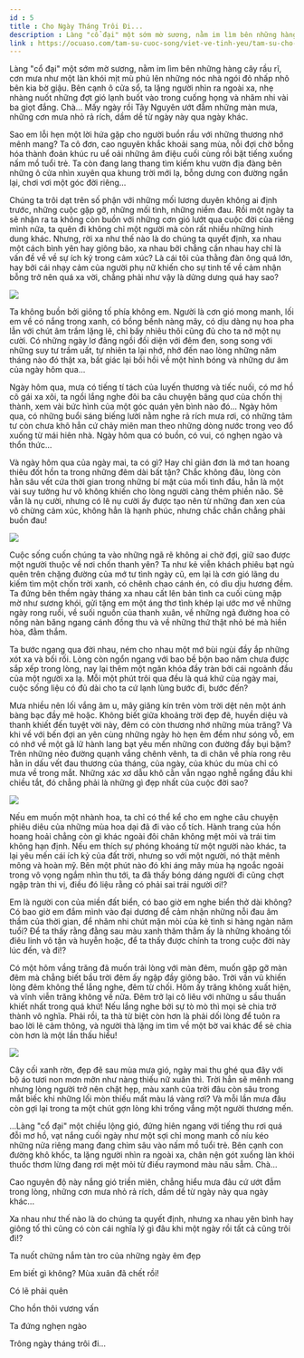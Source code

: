 ```yaml
---
id : 5
title : Cho Ngày Tháng Trôi Đi...
description : Làng "cổ đại" một sớm mờ sương, nằm im lìm bên những hàng cây rầu rĩ, cơn mưa như một làn khói mịt mù phủ lên những nóc nhà ngói đỏ nhấp nhô bên kia bờ giậu. Bên cạnh ô cửa sổ, ta lặng người nhìn ra ngoài xa, nhẹ nhàng nuốt những đợt gió lạnh buốt vào trong cuống họng và nhâm nhi vài ba giọt đắng. Chà... Mấy ngày rồi Tây Nguyên ướt đẫm những màn mưa, những cơn mưa nhỏ rả rích, dầm dề từ ngày này qua ngày khác.
link : https://ocuaso.com/tam-su-cuoc-song/viet-ve-tinh-yeu/tam-su-cho-ngay-thang-troi-di.html
---
```


Làng "cổ đại" một sớm mờ sương, nằm im lìm bên những hàng cây rầu rĩ, cơn mưa như
một làn khói mịt mù phủ lên những nóc nhà ngói đỏ nhấp nhô bên kia bờ giậu.
Bên cạnh ô cửa sổ, ta lặng người nhìn ra ngoài xa, nhẹ nhàng nuốt những
đợt gió lạnh buốt vào trong cuống họng và nhâm nhi vài ba giọt đắng. Chà...
Mấy ngày rồi Tây Nguyên ướt đẫm những màn mưa, những cơn mưa nhỏ rả rích,
dầm dề từ ngày này qua ngày khác.

Sao em lỗi hẹn một lời hứa gặp cho người buồn rầu với những thương nhớ mênh
mang? Ta cô đơn, cao nguyên khắc khoải sang mùa, nỗi đợi chờ bỗng hóa thành
đoản khúc ru uể oải những âm điệu cuối cùng rồi bặt tiếng xuống nấm mồ tuổi
trẻ. Ta còn đang lang thang tìm kiếm khu vườn địa đàng bên những ô cửa nhìn
xuyên qua khung trời mới lạ, bỗng dưng con đường ngắn lại, chơi vơi một
góc đời riêng...

Chúng ta trôi dạt trên số phận với những mối lương duyên không ai định trước,
những cuộc gặp gỡ, những mối tình, những niềm đau. Rồi một ngày ta sẽ nhận
ra ta không còn buồn với những cơn gió lướt qua cuộc đời của riêng mình
nữa, ta quên đi không chỉ một người mà còn rất nhiều những hình dung khác.
Nhưng, rời xa như thế nào là do chúng ta quyết định, xa nhau một cách bình
yên hay giông bão, xa nhau bởi chẳng cần nhau hay chỉ là vấn đề về về sự
ích kỷ trong cảm xúc? Là cái tôi của thằng đàn ông quá lớn, hay bởi cái
nhạy cảm của người phụ nữ khiến cho sự tinh tế về cảm nhận bỗng trở nên
quá xa vời, chẳng phải như vậy là dửng dưng quá hay sao?

![](https://ocuaso.com/wp-content/uploads/2017/07/tam-su-cho-ngay-thang-troi-di.jpg)

Ta không buồn bởi giông tố phía không em. Người là cơn gió mong manh, lối
em về có nắng trong xanh, có bồng bềnh nàng mây, có dịu dàng nụ hoa pha
lẫn với chút âm trầm lặng lẽ, chỉ bấy nhiêu thôi cũng đủ cho ta nở một nụ
cười. Có những ngày lơ đãng ngồi đối diện với đêm đen, song song với những
suy tư trầm uất, tự nhiên ta lại nhớ, nhớ đến nao lòng những năm tháng nào
đó thật xa, bất giác lại bồi hồi về một hình bóng và những dư âm của ngày
hôm qua...

Ngày hôm qua, mưa có tiếng tí tách của luyến thương và tiếc nuối, có mơ
hồ cô gái xa xôi, ta ngồi lắng nghe đôi ba câu chuyện bâng quơ của chốn
thị thành, xem vài bức hình của một góc quán yên bình nào đó... Ngày hôm
qua, có những buổi sáng biếng lười nằm nghe rả rích mưa rơi, có những tâm
tư còn chưa khô hẳn cứ chảy miên man theo những dòng nước trong veo đổ xuống
từ mái hiên nhà. Ngày hôm qua có buồn, có vui, có nghẹn ngào và thổn thức...

Và ngày hôm qua của ngày mai, ta có gì? Hay chỉ giản đơn là mớ tan hoang
thiêu đốt hồn ta trong những đêm dài bất tận? Chắc không đâu, lòng còn hằn
sâu vết cứa thời gian trong những bí mật của mối tình đầu, hẳn là một vài
suy tưởng hư vô không khiến cho lòng người càng thêm phiền não. Sẽ vẫn là
nụ cười, nhưng có lẽ nụ cười ấy được tạo nên từ những đan xen của vô chừng
cảm xúc, không hẳn là hạnh phúc, nhưng chắc chắn chẳng phải buồn đau!

![](https://ocuaso.com/wp-content/uploads/2017/07/tho-tinh-tan-tro.jpg)

Cuộc sống cuốn chúng ta vào những ngã rẽ không ai chờ đợi, giữ sao được
một người thuộc về nơi chốn thanh yên? Ta như kẻ viễn khách phiêu bạt ngủ
quên trên chặng đường của mớ tư tình ngày cũ, em lại là cơn gió lãng du
kiếm tìm một chốn trời xanh, có chênh chao cánh én, có dìu dịu hương đềm.
Ta đứng bên thềm ngày tháng xa nhau cất lên bản tình ca cuối cùng mập mờ
như sương khói, gửi tặng em một áng thơ tình khép lại ước mơ về những ngày
rong ruổi, về suối nguồn của thanh xuân, về những ngả đường hoa cỏ nồng
nàn băng ngang cánh đồng thu và về những thứ thật nhỏ bé mà hiền hòa, đằm
thắm.

Ta bước ngang qua đời nhau, ném cho nhau một mớ bùi ngùi đầy ắp những xót
xa và bối rối. Lòng còn ngổn ngang với bao bề bộn bao năm chưa được sắp
xếp trong lòng, nay lại thêm một ngăn khóa đầy tràn bởi cái ngoảnh đầu của
một người xa lạ. Mỗi một phút trôi qua đều là quá khứ của ngày mai, cuộc
sống liệu có đủ dài cho ta cứ lạnh lùng bước đi, bước đến?

Mưa nhiều nên lối vắng âm u, mây giăng kín trên vòm trời dệt nên một ánh
bàng bạc đầy mê hoặc. Không biết giữa khoảng trời đẹp đẽ, huyền diệu và
thanh khiết đến tuyệt vời này, đêm có còn thương nhớ những mùa trăng? Và
khi về với bến đợi an yên cùng những ngày hò hẹn êm đềm như sóng vỗ, em
có nhớ về một gã lữ hành lang bạt yêu mến những con đường đầy bụi bặm? Trên
những nẻo đường quạnh vắng chênh vênh, ta di chân về phía rong rêu hằn in
dấu vết đau thương của tháng, của ngày, của khúc du mùa chỉ có mưa về trong
mắt. Những xác xơ dẫu khô cằn vẫn ngạo nghễ ngẩng đầu khi chiều tắt, đó
chẳng phải là những gì đẹp nhất của cuộc đời sao?

![](https://ocuaso.com/wp-content/uploads/2017/06/tho-tinh-ben-nay-noi-nho.jpg)

Nếu em muốn một nhành hoa, ta chỉ có thể kể cho em nghe câu chuyện phiêu
diêu của những mùa hoa dại đã đi vào cổ tích. Hành trang của hồn hoang hoải
chẳng còn gì khác ngoài đôi chân không mệt mỏi và trái tim không hạn định.
Nếu em thích sự phóng khoáng từ một người nào khác, ta lại yêu mến cái ích
kỷ của đất trời, nhưng so với một người, nó thật mênh mông và hoàn mỹ. Bên
một phút nào đó khi áng mây mùa hạ ngoắc ngoải trong vô vọng ngắm nhìn thu
tới, ta đã thấy bóng dáng người đi cũng chợt ngập tràn thi vị, điều đó liệu
rằng có phải sai trái người ơi!?

Em là người con của miền đất biển, có bao giờ em nghe biển thở dài không?
Có bao giờ em đắm mình vào đại dương để cảm nhận những nỗi đau âm thầm của
thời gian, để nhâm nhi chút mặn mòi của kẻ tình si hàng ngàn năm tuổi? Để
ta thấy rằng đằng sau màu xanh thăm thẳm ấy là những khoảng tối điêu linh
vô tận và huyễn hoặc, để ta thấy được chính ta trong cuộc đời này lúc đến,
và đi!?

Có một hôm vầng trăng đã muốn trải lòng với màn đêm, muốn gặp gỡ màn đêm
mà chẳng biết bầu trời đêm ấy ngập đầy giông bão. Trời vần vũ khiến lòng
đêm không thể lắng nghe, đêm từ chối. Hôm ấy trăng không xuất hiện, và vĩnh
viễn trăng không về nữa. Đêm trở lại cô liêu với những u sầu thuần khiết
nhất trong quá khứ! Nếu lắng nghe bởi sự tò mò thì mọi sẻ chia trở thành
vô nghĩa. Phải rồi, ta thà từ biệt còn hơn là phải dối lòng để tuôn ra bao
lời lẽ cảm thông, và người thà lặng im tìm về một bờ vai khác để sẻ chia
còn hơn là một lần thấu hiểu!

![](https://ocuaso.com/wp-content/uploads/2017/07/tam-su-cho-ngay-thang-troi-di-2.jpg)

Cây cối xanh rờn, đẹp đẽ sau mùa mưa gió, ngày mai thu ghé qua đây với bộ
áo tươi non mơn mởn như nàng thiếu nữ xuân thì. Trời hẳn sẽ mênh mang nhưng
lòng người trở nên chật hẹp, màu xanh của trời đâu còn sâu trong mắt biếc
khi những lối mòn thiếu mất màu lá vàng rơi? Và mỗi lần mưa đâu còn gợi
lại trong ta một chút gợn lòng khi trống vắng một người thương mến.

...Làng "cổ đại" một chiều lộng gió, đứng hiên ngang với tiếng thu rơi quá
đỗi mơ hồ, vạt nắng cuối ngày như một sợi chỉ mong manh cố níu kéo những
nửa riêng mang đang chìm sâu vào nấm mồ tuổi trẻ. Bên cạnh con đường khô
khốc, ta lặng người nhìn ra ngoài xa, chân nện gót xuống làn khói thuốc
thơm lừng đang rơi mệt mỏi từ điếu raymond màu nâu sẫm. Chà...

Cao nguyên độ này nắng gió triền miên, chẳng hiểu mưa đâu cứ ướt đẫm trong
lòng, những cơn mưa nhỏ rả rích, dầm dề từ ngày này qua ngày khác...

Xa nhau như thế nào là do chúng ta quyết định, nhưng xa nhau yên bình hay
giông tố thì cũng có còn cái nghĩa lý gì đâu khi một ngày rồi tất cả cũng
trôi đi!?

Ta nuốt chửng nắm tàn tro của những ngày êm đẹp

Em biết gì không? Mùa xuân đã chết rồi!

Có lẽ phải quên

Cho hồn thôi vương vấn

Ta đứng nghẹn ngào

Trông ngày tháng trôi đi...